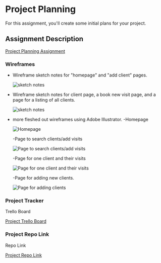 # Project Planning
For this assignment, you'll create some initial plans for your project.

## Assignment Description
[Project Planning Assignment](https://education.launchcode.org/liftoff/modules/assignments/project-planning)



### Wireframes



- Wireframe sketch notes for "homepage" and "add client" pages.

  ![sketch notes](project_images/project_wireframe1)


- Wireframe sketch notes for client page, a book new visit page, and a page for a listing of all clients.

  ![sketch notes](project_images/project_wireframe2)

- more fleshed out wireframes using Adobe Illustrator.
  -Homepage
  
  
  ![Homepage](project_images/image_homepage)
  
  -Page to search clients/add visits
  
  
  ![Page to search clients/add visits](project_images/image_visitpage)
  
  -Page for one client and their visits
  
  
  ![Page for one client and their visits](project_images/image_clientpage)
  
  -Page for adding new clients. 
  
  
  ![Page for adding clients](project_images/addclient)
  
  




### Project Tracker


Trello Board


[Project Trello Board](https://trello.com/b/0RWGCChN/liftoff-future-vision)

### Project Repo Link


Repo Link


[Project Repo Link](https://github.com/AndChurchville/Liftoff_FutureVision)
